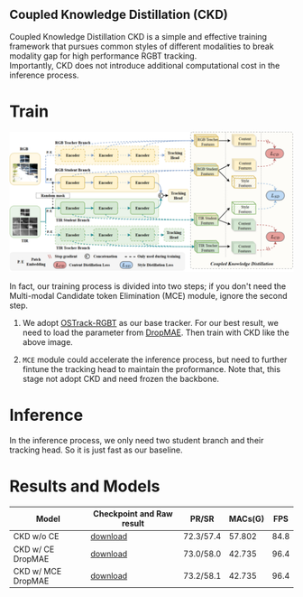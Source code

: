 ## Coupled Knowledge Distillation (CKD)
Coupled Knowledge Distillation CKD is a simple and effective training framework that pursues common styles of different modalities to break modality gap for high performance RGBT tracking.  
Importantly, CKD does not introduce additional computational cost in the inference process.

# Train

![img](imgs/CKD.png)

In fact, our training process is divided into two steps; 
if you don't need the Multi-modal Candidate token Elimination (MCE) module, ignore the second step.

1. We adopt [OSTrack-RGBT](https://github.com/botaoye/OSTrack) as our base tracker. For our best result, we need to load the parameter from [DropMAE](https://github.com/jimmy-dq/DropTrack). Then train with CKD like the above image.

2. `MCE` module could accelerate the inference process, but need to further fintune the tracking head to maintain the proformance. Note that, this stage not adopt CKD and need frozen the backbone.


# Inference

In the inference process, we only need two student branch and their tracking head. So it is just fast as our baseline.


# Results and Models

Model    | Checkpoint and Raw result   | PR/SR     | MACs(G)| FPS |
---------|--------------|-----------|--------|-----|
CKD w/o CE      | [download](https://pan.baidu.com/s/1WkD8Vm310_0Ey9UABaXSNQ?pwd=nq1k) | 72.3/57.4 | 57.802 | 84.8
CKD w/ CE DropMAE | [download](https://pan.baidu.com/s/1WkD8Vm310_0Ey9UABaXSNQ?pwd=nq1k) | 73.0/58.0 | 42.735 | 96.4
CKD w/ MCE DropMAE  | [download](https://pan.baidu.com/s/1WkD8Vm310_0Ey9UABaXSNQ?pwd=nq1k) | 73.2/58.1 | 42.735 | 96.4
